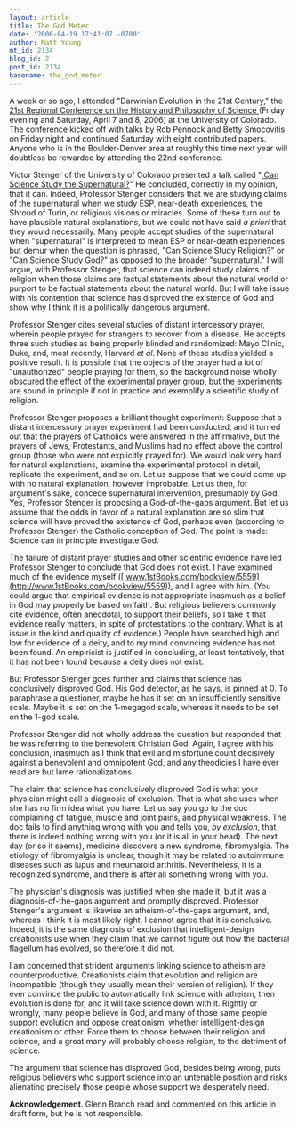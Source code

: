 ```yaml
---
layout: article
title: The God Meter
date: '2006-04-19 17:41:07 -0700'
author: Matt Young
mt_id: 2134
blog_id: 2
post_id: 2134
basename: the_god_meter
---
```

A week or so ago, I attended "Darwinian Evolution in the 21st Century," the [  21st Regional Conference on the History and Philosophy of Science ](http://www.colorado.edu/philosophy/events_RCHPS2006.html) (Friday evening and Saturday, April 7 and 8, 2006) at the University of Colorado.  The conference kicked off with talks by Rob Pennock and Betty Smocovitis on Friday night and continued Saturday with eight contributed papers.   Anyone who is in the Boulder-Denver area at roughly this time next year will doubtless be rewarded by attending the 22nd conference.

Victor Stenger of the University of Colorado presented a talk called "[ Can Science Study the Supernatural?](http://www.colorado.edu/philosophy/vstenger/Super.pdf)"      He concluded, correctly in my opinion, that it can.  Indeed, Professor Stenger considers that we are studying claims of the supernatural when we study ESP, near-death experiences, the Shroud of Turin, or religious visions or miracles.  Some of these turn out to have plausible natural explanations, but we could not have said _a priori_ that they would necessarily. Many people accept studies of the supernatural when "supernatural" is interpreted to mean ESP or near-death experiences but demur when the question is phrased, "Can Science Study Religion?" or "Can Science Study God?" as opposed to the broader "supernatural." I will argue, with Professor Stenger, that science can indeed study claims of religion when those claims are factual statements about the natural world or purport to be factual statements about the natural world.  But I will take issue with his contention that science has disproved the existence of God and show why I think it is a politically dangerous argument.

Professor Stenger cites several studies of distant intercessory prayer, wherein people prayed for strangers to recover from a disease.  He accepts three such studies as being properly blinded and randomized: Mayo Clinic, Duke, and, most recently, Harvard _et al_.  None of these studies yielded a positive result.  It is possible that the objects of the prayer had a lot of "unauthorized" people praying for them, so the background noise wholly obscured the effect of the experimental prayer group, but the experiments are sound in principle if not in practice and exemplify a scientific study of religion.

Professor Stenger proposes a brilliant thought experiment:  Suppose that a distant intercessory prayer experiment had been conducted, and it turned out that the prayers of Catholics were answered in the affirmative, but the prayers of Jews, Protestants, and Muslims had no effect above the control group (those who were not explicitly prayed for).  We would look very hard for natural explanations, examine the experimental protocol in detail, replicate the experiment, and so on.  Let us suppose that we could come up with no natural explanation, however improbable.  Let us then, for argument's sake, concede supernatural intervention, presumably by God.  Yes, Professor Stenger is proposing a God-of-the-gaps argument.  But let us assume that the odds in favor of a natural explanation are so slim that science will have proved the existence of God, perhaps even (according to Professor Stenger) the Catholic conception of God.  The point is made: Science can in principle investigate God.

The failure of distant prayer studies and other scientific evidence have led Professor Stenger to conclude that God does not exist.  I have examined much of the evidence myself ([ www.1stBooks.com/bookview/5559](http://www.1stBooks.com/bookview/5559)), and I agree with him.  (You could argue that empirical evidence is not appropriate inasmuch as a belief in God may properly be based on faith.  But religious believers commonly cite evidence, often anecdotal, to support their beliefs, so I take it that evidence really matters, in spite of protestations to the contrary.  What is at issue is the kind and quality of evidence.)  People have searched high and low for evidence of a deity, and to my mind convincing evidence has not been found.  An empiricist is justified in concluding, at least tentatively, that it has not been found because a deity does not exist.  

But Professor Stenger goes further and claims that science has conclusively disproved God.  His God detector, as he says, is pinned at 0.  To paraphrase a questioner, maybe he has it set on an insufficiently sensitive scale.  Maybe it is set on the 1-megagod scale, whereas it needs to be set on the 1-god scale.

Professor Stenger did not wholly address the question but responded that he was  referring to the benevolent Christian God.  Again, I agree with his conclusion, inasmuch as I think that evil and misfortune count decisively against a benevolent and omnipotent God, and any theodicies I have ever read are but lame rationalizations.

The claim that science has conclusively disproved God is what your physician might call a diagnosis of exclusion.  That is what she uses when she has no firm idea what you have.  Let us say you go to the doc complaining of fatigue, muscle and joint pains, and physical weakness.   The doc fails to find anything wrong with you and tells you, _by exclusion_, that there is indeed nothing wrong with you (or it is all in your head).  The next day (or so it seems), medicine discovers a new syndrome, fibromyalgia.  The etiology of fibromyalgia is unclear, though it may be related to autoimmune diseases such as lupus and rheumatoid arthritis. Nevertheless, it is a recognized syndrome, and there is after all something wrong with you.  

The physician's diagnosis was justified when she made it, but it was a diagnosis-of-the-gaps argument and promptly disproved.  Professor Stenger's argument is likewise an atheism-of-the-gaps argument, and, whereas I think it is most likely right, I cannot agree that it is conclusive.  Indeed, it is the same diagnosis of exclusion that intelligent-design creationists use when they claim that we cannot figure out how the bacterial flagellum has evolved, so therefore it did not.

I am concerned that strident arguments linking science to atheism are counterproductive.  Creationists claim that evolution and religion are incompatible (though they usually mean their version of religion).  If they ever convince the public to automatically link science with atheism, then evolution is done for, and it will take science down with it.  Rightly or wrongly, many people believe in God, and many of those same people support evolution and oppose creationism, whether intelligent-design creationism or other.  Force them to choose between their religion and science, and a great many will probably choose religion, to the detriment of science.

The argument that science has disproved God, besides being wrong, puts religious believers who support science into an untenable position and risks alienating precisely those people whose support we desperately need.

**Acknowledgement**.  Glenn Branch read and commented on this article in draft form, but he is not responsible.
